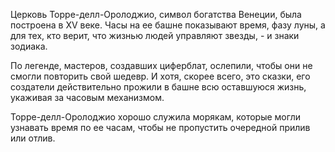 Церковь Торре-делл-Оролоджио, символ богатства Венеции, была построена в XV веке. Часы на ее башне показывают время, фазу луны, а для тех, кто верит, что жизнью людей управляют звезды, - и знаки зодиака.

По легенде, мастеров, создавших циферблат, ослепили, чтобы они не смогли повторить свой шедевр. И хотя, скорее всего, это сказки, его создатели действительно прожили в башне всю оставшуюся жизнь, укаживая за часовым механизмом.

Торре-делл-Оролоджио хорошо служила морякам, которые могли узнавать время по ее часам, чтобы не пропустить очередной прилив или отлив.